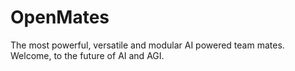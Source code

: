 # OpenMates
The most powerful, versatile and modular AI powered team mates.  Welcome, to the future of AI and AGI. 